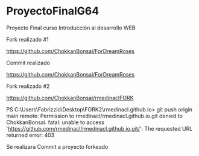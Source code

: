 # ProyectoFinalG64
Proyecto Final curso Introducción al desarrollo WEB


Fork realizado #1

https://github.com/ChokkanBonsai/ForDreamRoses

Commit realizado

https://github.com/ChokkanBonsai/ForDreamRoses


Fork realizado #2

https://github.com/ChokkanBonsai/rmedinaclFORK

PS C:\Users\Fabrizzio\Desktop\FORK2\rmedinacl.github.io> git push origin main
remote: Permission to rmedinacl/rmedinacl.github.io.git denied to ChokkanBonsai.
fatal: unable to access 'https://github.com/rmedinacl/rmedinacl.github.io.git/': The requested URL returned error: 403

Se realizara Commit a proyecto forkeado





